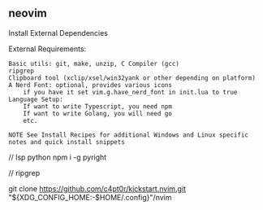 
## neovim

Install External Dependencies

External Requirements:

    Basic utils: git, make, unzip, C Compiler (gcc)
    ripgrep
    Clipboard tool (xclip/xsel/win32yank or other depending on platform)
    A Nerd Font: optional, provides various icons
        if you have it set vim.g.have_nerd_font in init.lua to true
    Language Setup:
        If want to write Typescript, you need npm
        If want to write Golang, you will need go
        etc.

    NOTE See Install Recipes for additional Windows and Linux specific notes and quick install snippets


// lsp python
npm i -g pyright

// ripgrep 

git clone https://github.com/c4pt0r/kickstart.nvim.git "${XDG_CONFIG_HOME:-$HOME/.config}"/nvim
